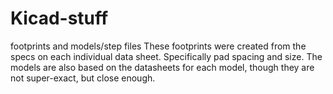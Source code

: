 # Kicad-stuff
footprints and models/step files
These footprints were created from the specs on each individual data sheet. Specifically pad spacing and size.
The models are also based on the datasheets for each model, though they are not super-exact, but close enough.
